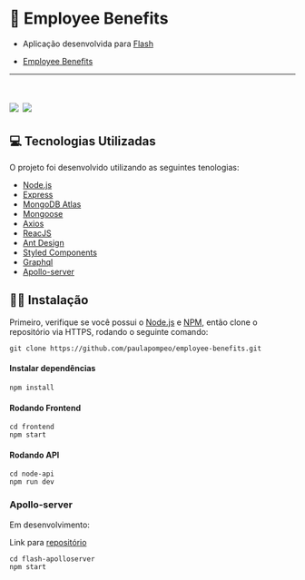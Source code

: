 # 🚀 Employee Benefits

 - Aplicação desenvolvida para [Flash](https://flashapp.com.br/)

- [Employee Benefits](https://amazing-babbage-fbed88.netlify.app/)

___
<h1>
    <img src="https://ik.imagekit.io/fknziezxge/061DF9B5-9B41-4CC1-B497-EB30999CC321_0fCLyTTjcG41.jpeg">
    <img src="https://ik.imagekit.io/fknziezxge/F5E55C04-3C13-494E-A8A7-0753714962C1_hOSK939fPwg2.jpeg">
</h1>


## 💻 Tecnologias Utilizadas

O projeto foi desenvolvido utilizando as seguintes tenologias:

- [Node.js](https://nodejs.org/en/)
- [Express](https://expressjs.com/)
- [MongoDB Atlas](https://www.mongodb.com/cloud/atlas) 
- [Mongoose](https://mongoosejs.com/)
- [Axios](https://github.com/axios/axios)
- [ReacJS](https://reactjs.org/)
- [Ant Design](https://ant.design/)
- [Styled Components](https://styled-components.com/docs/api)
- [Graphql](https://graphql.org/)
- [Apollo-server](https://www.apollographql.com/docs/apollo-server/)


## 👷‍♀️ Instalação

Primeiro, verifique se você possui o [Node.js](https://nodejs.org/en/) e [NPM](https://www.npmjs.com/), então clone o repositório via HTTPS, rodando o seguinte comando:

````
git clone https://github.com/paulapompeo/employee-benefits.git
````

#### Instalar dependências 

````
npm install 
````

#### Rodando Frontend

````
cd frontend
npm start
````

#### Rodando API

````
cd node-api
npm run dev
````



### Apollo-server 

Em desenvolvimento: 

Link para [repositório](https://github.com/paulapompeo/flash-apolloserver)

````
cd flash-apolloserver
npm start
````